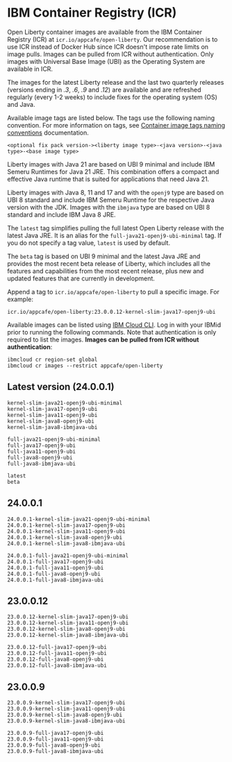 
# IBM Container Registry (ICR)

Open Liberty container images are available from the IBM Container Registry (ICR) at `icr.io/appcafe/open-liberty`. Our recommendation is to use ICR instead of Docker Hub since ICR doesn't impose rate limits on image pulls. Images can be pulled from ICR without authentication. Only images with Universal Base Image (UBI) as the Operating System are available in ICR.

The images for the latest Liberty release and the last two quarterly releases (versions ending in _.3_, _.6_, _.9_ and _.12_) are available and are refreshed regularly (every 1-2 weeks) to include fixes for the operating system (OS) and Java.

Available image tags are listed below. The tags use the following naming convention. For more information on tags, see [Container image tags naming conventions](https://docs-draft-openlibertyio.mqj6zf7jocq.us-south.codeengine.appdomain.cloud/docs/latest/container-images.html#tags) documentation.
```
<optional fix pack version-><liberty image type>-<java version>-<java type>-<base image type>
```

Liberty images with Java 21 are based on UBI 9 minimal and include IBM Semeru Runtimes for Java 21 JRE. This combination offers a compact and effective Java runtime that is suited for applications that need Java 21.

Liberty images with Java 8, 11 and 17 and with the `openj9` type are based on UBI 8 standard and include IBM Semeru Runtime for the respective Java version with the JDK. Images with the `ibmjava` type are based on UBI 8 standard and include IBM Java 8 JRE.

The `latest` tag simplifies pulling the full latest Open Liberty release with the latest Java JRE. It is an alias for the `full-java21-openj9-ubi-minimal` tag. If you do not specify a tag value, `latest` is used by default.

The `beta` tag is based on UBI 9 minimal and the latest Java JRE and provides the most recent beta release of Liberty, which includes all the features and capabilities from the most recent release, plus new and updated features that are currently in development.

Append a tag to `icr.io/appcafe/open-liberty` to pull a specific image. For example: 
```
icr.io/appcafe/open-liberty:23.0.0.12-kernel-slim-java17-openj9-ubi
```

Available images can be listed using [IBM Cloud CLI](https://cloud.ibm.com/docs/cli?topic=cli-getting-started). Log in with your IBMid prior to running the following commands. Note that authentication is only required to list the images. **Images can be pulled from ICR without authentication**: 
```
ibmcloud cr region-set global 
ibmcloud cr images --restrict appcafe/open-liberty
```

## Latest version (24.0.0.1)

```
kernel-slim-java21-openj9-ubi-minimal
kernel-slim-java17-openj9-ubi
kernel-slim-java11-openj9-ubi
kernel-slim-java8-openj9-ubi
kernel-slim-java8-ibmjava-ubi

full-java21-openj9-ubi-minimal
full-java17-openj9-ubi
full-java11-openj9-ubi
full-java8-openj9-ubi
full-java8-ibmjava-ubi

latest
beta
```

## 24.0.0.1

```
24.0.0.1-kernel-slim-java21-openj9-ubi-minimal
24.0.0.1-kernel-slim-java17-openj9-ubi
24.0.0.1-kernel-slim-java11-openj9-ubi
24.0.0.1-kernel-slim-java8-openj9-ubi
24.0.0.1-kernel-slim-java8-ibmjava-ubi

24.0.0.1-full-java21-openj9-ubi-minimal
24.0.0.1-full-java17-openj9-ubi
24.0.0.1-full-java11-openj9-ubi
24.0.0.1-full-java8-openj9-ubi
24.0.0.1-full-java8-ibmjava-ubi
```

## 23.0.0.12

```
23.0.0.12-kernel-slim-java17-openj9-ubi
23.0.0.12-kernel-slim-java11-openj9-ubi
23.0.0.12-kernel-slim-java8-openj9-ubi
23.0.0.12-kernel-slim-java8-ibmjava-ubi

23.0.0.12-full-java17-openj9-ubi
23.0.0.12-full-java11-openj9-ubi
23.0.0.12-full-java8-openj9-ubi
23.0.0.12-full-java8-ibmjava-ubi
```

## 23.0.0.9

```
23.0.0.9-kernel-slim-java17-openj9-ubi
23.0.0.9-kernel-slim-java11-openj9-ubi
23.0.0.9-kernel-slim-java8-openj9-ubi
23.0.0.9-kernel-slim-java8-ibmjava-ubi

23.0.0.9-full-java17-openj9-ubi
23.0.0.9-full-java11-openj9-ubi
23.0.0.9-full-java8-openj9-ubi
23.0.0.9-full-java8-ibmjava-ubi
```
